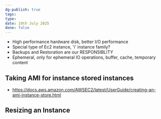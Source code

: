 ```yaml
---
dg-publish: true
tags: 
type: 
date: 19th July 2025
done: false
---
```

- High performance hardware disk, better I/O performance
- Special type of Ec2 instance, 'i' instance family?
- Backups and Restoration are our RESPONSIBLITY
- Ephemeral, only for ephemeral IO operations, buffer, cache, temporary content

## Taking AMI for instance stored instances
- https://docs.aws.amazon.com/AWSEC2/latest/UserGuide/creating-an-ami-instance-store.html
## Resizing an Instance
